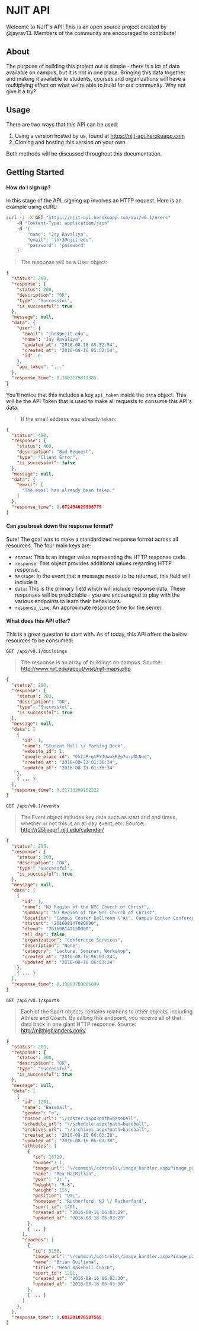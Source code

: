 # NJIT API

Welcome to NJIT's API! This is an open source project created by @jayrav13. Members of the community are encouraged to contribute!

## About

The purpose of building this project out is simple - there is a lot of data available on campus, but it is not in one place. Bringing this data together and making it available to students, courses and organizations will have a multiplying effect on what we're able to build for our community. Why not give it a try?

## Usage

There are two ways that this API can be used:

 1. Using a version hosted by us, found at https://njit-api.herokuapp.com 
 2. Cloning and hosting this version on your own.

Both methods will be discussed throughout this documentation.

## Getting Started

#### How do I sign up?

In this stage of the API, signing up involves an HTTP request. Here is an example using cURL:

```bash
curl -i -X GET "https://njit-api.herokuapp.com/api/v0.1/users"
	-H "Content-Type: application/json"
	-d '{
		"name": "Jay Ravaliya",
		"email": "jhr3@njit.edu",
		"password": "password"
	}'
```
> The response will be a User object:

```json
{
  "status": 200,
  "response": {
    "status": 200,
    "description": "OK",
    "type": "Successful",
    "is_successful": true
  },
  "message": null,
  "data": {
    "user": {
      "email": "jhr3@njit.edu",
      "name": "Jay Ravaliya",
      "updated_at": "2016-08-16 05:52:54",
      "created_at": "2016-08-16 05:52:54",
      "id": 6
    },
    "api_token": "..."
  },
  "response_time": 0.1802179813385
}
```

You'll notice that this includes a key `api_token` inside the `data` object. This will be the API Token that is used to make all requests to consume this API's data.

> If the email address was already taken:

```json
{
  "status": 400,
  "response": {
    "status": 400,
    "description": "Bad Request",
    "type": "Client Error",
    "is_successful": false
  },
  "message": null,
  "data": {
    "email": [
      "The email has already been taken."
    ]
  },
  "response_time": 0.072494029998779
}
```

#### Can you break down the response format?

Sure! The goal was to make a standardized response format across all resources. The four main keys are:

- `status`: This is an integer value representing the HTTP response code.
- `response`: This object provides additional values regarding HTTP response.
- `message`: In the event that a message needs to be returned, this field will include it.
- `data`: This is the primary field which will include response data. These responses will be predictable - you are encouraged to play with the various endpoints to learn their behaviours.
- `response_time`: An approximate response time for the server.


#### What does this API offer?

This is a great question to start with. As of today, this API offers the below resources to be consumed:

`GET /api/v0.1/buildings`

> The response is an array of buildings on campus. Source: http://www.njit.edu/about/visit/njit-maps.php

```json
{
  "status": 200,
  "response": {
    "status": 200,
    "description": "OK",
    "type": "Successful",
    "is_successful": true
  },
  "message": null,
  "data": [
    {
      "id": 1,
      "name": "Student Mall \/ Parking Deck",
      "website_id": 1,
      "google_place_id": "ChIJP-qtPYJUwokRZp7m-pDLNoo",
      "created_at": "2016-08-13 01:36:34",
      "updated_at": "2016-08-13 01:36:34"
    },
    { ... }
  ],
  "response_time": 0.21713209152222
}
```

`GET /api/v0.1/events`

> The Event object includes key data such as start and end times, whether or not this is an all day event, etc. Source: http://r25livepr1.njit.edu/calendar/

```json
{
  "status": 200,
  "response": {
    "status": 200,
    "description": "OK",
    "type": "Successful",
    "is_successful": true
  },
  "message": null,
  "data": [
    {
      "id": 1,
      "name": "NJ Region of the NYC Church of Christ",
      "summary": "NJ Region of the NYC Church of Christ",
      "location": "Campus Center Ballroom \"A\", Campus Center Conference Room 240, Campus Center Conference Room 220, Campus Center Conference Room 225",
      "dtstart": "20160814T080000",
      "dtend": "20160814T150000",
      "all_day": false,
      "organization": "Conference Services",
      "description": "None",
      "category": "Lecture, Seminar, Workshop",
      "created_at": "2016-08-16 06:03:24",
      "updated_at": "2016-08-16 06:03:24"
    },
    { ... }
  ],
  "response_time": 0.19863700866699
}
```

`GET /api/v0.1/sports`

> Each of the Sport objects contains relations to other objects, including Athlete and Coach. By calling this endpoint, you receive all of that data back in one giant HTTP response. Source: http://njithighlanders.com/

```json
{
  "status": 200,
  "response": {
    "status": 200,
    "description": "OK",
    "type": "Successful",
    "is_successful": true
  },
  "message": null,
  "data": [
    {
      "id": 1201,
      "name": "Baseball",
      "gender": "o",
      "roster_url": "\/roster.aspx?path=baseball",
      "schedule_url": "\/schedule.aspx?path=baseball",
      "archives_url": "\/archives.aspx?path=baseball",
      "created_at": "2016-08-16 06:03:28",
      "updated_at": "2016-08-16 06:03:30",
      "athletes": [
        {
          "id": 18729,
          "number": 1,
          "image_url": "\/common\/controls\/image_handler.aspx?image_path=\/images\/2015\/9\/24\/Rex MacMillan.jpg&thumb_prefix=rp_roster",
          "name": "Rex MacMillan",
          "year": "Jr.",
          "height": "5-8",
          "weight": 155,
          "position": "UTL",
          "hometown": "Rutherford, NJ \/ Rutherford",
          "sport_id": 1201,
          "created_at": "2016-08-16 06:03:29",
          "updated_at": "2016-08-16 06:03:29"
        },
        { ... }
      ],
      "coaches": [
        {
          "id": 3150,
          "image_url": "\/common\/controls\/image_handler.aspx?image_path=\/images\/2011\/2\/22\/\/Brian Guiliana.jpg&thumb_prefix=rp_roster",
          "name": "Brian Guiliana",
          "title": "Head Baseball Coach",
          "sport_id": 1201,
          "created_at": "2016-08-16 06:03:30",
          "updated_at": "2016-08-16 06:03:30"
        },
        { ... }
      ]
    },
  ],
  "response_time": 0.081201076507568
}
```